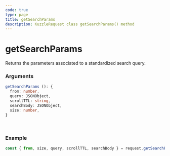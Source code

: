 ```yaml
---
code: true
type: page
title: getSearchParams
description: KuzzleRequest class getSearchParams() method
---
```


# getSearchParams

<SinceBadge version="2.11.0" />

Returns the parameters associated to a standardized search query.

### Arguments

```ts
getSearchParams (): {
  from: number,
  query: JSONObject,
  scrollTTL: string,
  searchBody: JSONObject,
  size: number,
}
```

</br>


### Example

```ts
const { from, size, query, scrollTTL, searchBody } = request.getSearchParams();
```
